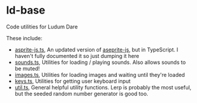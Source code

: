 # ld-base
Code utilities for Ludum Dare

These include:
- [asprite-js.ts](asprite-js.ts), An updated version of [aseprite-js](https://github.com/Jezzamonn/aseprite-js), but in TypeScript. I haven't fully documented it so just dumping it here
- [sounds.ts](sound.ts), Utilities for loading / playing sounds. Also allows sounds to be muted!
- [images.ts](images.ts), Utilities for loading images and waiting until they're loaded
- [keys.ts](keys.ts), Utilities for getting user keyboard input
- [util.ts](util.ts), General helpful utility functions. Lerp is probably the most useful, but the seeded random number generator is good too.
